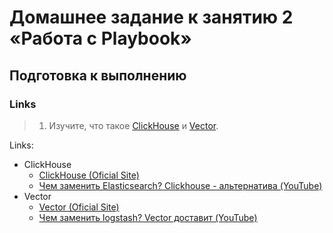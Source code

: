 # Домашнее задание к занятию 2 «Работа с Playbook»



## Подготовка к выполнению


### Links


> 1. Изучите, что такое [ClickHouse](https://www.youtube.com/watch?v=fjTNS2zkeBs) и [Vector](https://www.youtube.com/watch?v=CgEhyffisLY).


Links:
* ClickHouse
    * [ClickHouse (Oficial Site)](https://clickhouse.com/)
    * [Чем заменить Elasticsearch? Clickhouse - альтернатива (YouTube)](https://www.youtube.com/watch?v=fjTNS2zkeBs)
* Vector
    * [Vector (Oficial Site)](https://vector.dev/)
    * [Чем заменить logstash? Vector доставит (YouTube)](https://www.youtube.com/watch?v=CgEhyffisLY)
